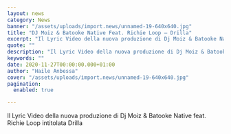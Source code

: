 ```yaml
---
layout: news
category: News
banner: "/assets/uploads/import.news/unnamed-19-640x640.jpg"
title: "DJ Moiz & Batooke Native Feat. Richie Loop – Drilla"
excerpt: "Il Lyric Video della nuova produzione di Dj Moiz & Batooke Native feat. Richie Loop intitolata Drilla"
quote: ""
description: "Il Lyric Video della nuova produzione di Dj Moiz & Batooke Native feat. Richie Loop intitolata Drilla"
keywords: ""
date: 2020-11-27T00:00:00.000+01:00
author: "Haile Anbessa"
cover: "/assets/uploads/import.news/unnamed-19-640x640.jpg"
pagination:
  enabled: true

---
```


Il Lyric Video della nuova produzione di Dj Moiz & Batooke Native feat. Richie Loop intitolata Drilla
